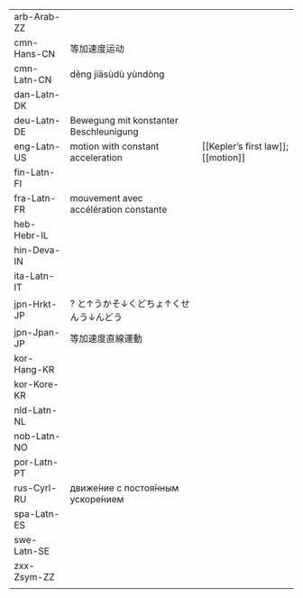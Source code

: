 | | | |
|-|-|-|
| arb-Arab-ZZ |  |  |
| cmn-Hans-CN | 等加速度运动 |  |
| cmn-Latn-CN | děng jiāsùdù yùndòng |  |
| dan-Latn-DK |  |  |
| deu-Latn-DE | Bewegung mit konstanter Beschleunigung |  |
| eng-Latn-US | motion with constant acceleration | [[Kepler’s first law]]; [[motion]] |
| fin-Latn-FI |  |  |
| fra-Latn-FR | mouvement avec accélération constante |  |
| heb-Hebr-IL |  |  |
| hin-Deva-IN |  |  |
| ita-Latn-IT |  |  |
| jpn-Hrkt-JP | ? と↑うかそ↓くどちょ↑くせんう↓んどう |  |
| jpn-Jpan-JP | 等加速度直線運動 |  |
| kor-Hang-KR |  |  |
| kor-Kore-KR |  |  |
| nld-Latn-NL |  |  |
| nob-Latn-NO |  |  |
| por-Latn-PT |  |  |
| rus-Cyrl-RU | движе́ние с постоя́нным ускоре́нием |  |
| spa-Latn-ES |  |  |
| swe-Latn-SE |  |  |
| zxx-Zsym-ZZ |  |  |
|  |  |  |
